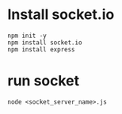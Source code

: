 # Install socket.io
```
npm init -y
npm install socket.io
npm install express
```

# run socket

`node <socket_server_name>.js`
